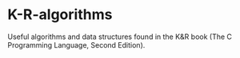 # K-R-algorithms
Useful algorithms and data structures found in the K&amp;R book (The C Programming Language, Second Edition).
